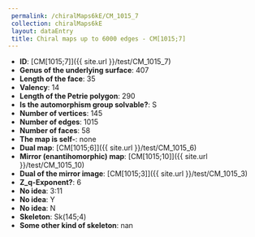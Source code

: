 ```yaml
--- 
 permalink: /chiralMaps6kE/CM_1015_7 
 collection: chiralMaps6kE
 layout: dataEntry
 title: Chiral maps up to 6000 edges - CM[1015;7]
---
```


- **ID**: [CM[1015;7]]({{ site.url }}/test/CM_1015_7)
- **Genus of the underlying surface**: 407
- **Length of the face**: 35
- **Valency**: 14
- **Length of the Petrie polygon**: 290
- **Is the automorphism group solvable?**: S
- **Number of vertices**: 145
- **Number of edges**: 1015
- **Number of faces**: 58
- **The map is self-**: none
- **Dual map**: [CM[1015;6]]({{ site.url }}/test/CM_1015_6)
- **Mirror (enantihomorphic) map**: [CM[1015;10]]({{ site.url }}/test/CM_1015_10)
- **Dual of the mirror image**: [CM[1015;3]]({{ site.url }}/test/CM_1015_3)
- **Z_q-Exponent?**: 6
- **No idea**:  3:11
- **No idea**: Y
- **No idea**: N
- **Skeleton**: Sk(145;4)
- **Some other kind of skeleton**: nan
